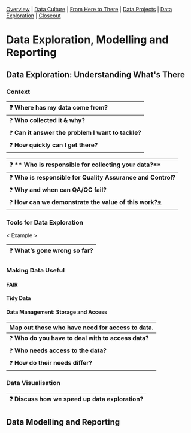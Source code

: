 [Overview](./00_overview.md) | [Data Culture](./01_culture.md) |
[From Here to There](./02_fromheretothere.md) | [Data Projects](./03_projects.md) | [Data Exploration](./04_dataexploration.md) | [Closeout](./05_closeout.md)

# Data Exploration, Modelling and Reporting

## Data Exploration: Understanding What's There
### Context

| :question: **Where has my data come from?**                |
|:---------------------------------------------------------- |
| :question: **Who collected it & why?**                     |
| :question: **Can it answer the problem I want to tackle?** |
| :question: **How quickly can I get there?**                |


| :question: **	Who is responsible for collecting your data?**         |
|:-------------------------------------------------------------------- |
| :question: **Who is responsible for Quality Assurance and Control?** |
| :question: **Why and when can QA/QC fail?**                          |
| :question: **How can we demonstrate the value of this work?[*]**     |

[*]: _  "So it’s not just another chore..."

### Tools for Data Exploration


< Example >

| :question: **What’s gone wrong so far?** |
|:---------------------------------------- |

### Making Data Useful

#### FAIR

#### Tidy Data

#### Data Management: Storage and Access

| Map out those who have need for access to data.             |
|:----------------------------------------------------------- |
| :question: **Who do you have to deal with to access data?** |
| :question: **Who needs access to the data?**                |
| :question: **How do their needs differ?**                   |
### Data Visualisation

| :question: Discuss how we speed up data exploration? |
|:---------------------------------------------------- |

## Data Modelling and Reporting
